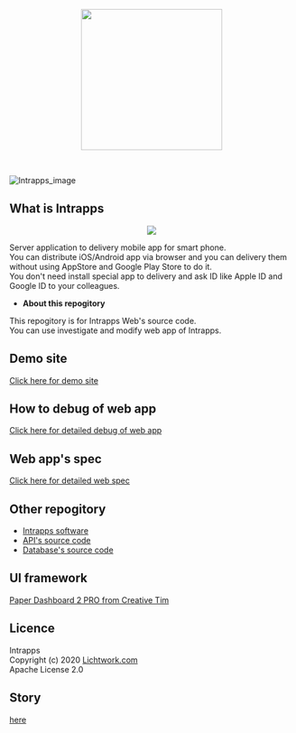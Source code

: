 <p align="center">
<img width="250" src="https://www.intrapps.com/assets/img/intrapps_logo.png">
</p>
<br>

![Intrapps_image](https://www.intrapps.com/assets/img/top.png)

## What is Intrapps

<p align="center">
<img src="https://www.intrapps.com/assets/img/overview.png">
</p>

Server application to delivery mobile app for smart phone.<br>
You can distribute iOS/Android app via browser and you can delivery them without using AppStore and Google Play Store to do it.<br>
You don't need install special app to delivery and ask ID like Apple ID and Google ID to your colleagues.<br>

- **About this repogitory**

This repogitory is for Intrapps Web's source code.<br>
You can use investigate and modify web app of Intrapps.

## Demo site

[Click here for demo site](https://intrapps-demo.lichtwork.com)

## How to debug of web app

[Click here for detailed debug of web app](https://www.intrapps.com/spec/how-to-debug.html#web)

## Web app's spec

[Click here for detailed web spec](https://www.intrapps.com/spec/intrapps_web.html)

## Other repogitory

- [Intrapps software](https://github.com/lwngt/intrapps)
- [API's source code](https://github.com/lwngt/intrapps_api)
- [Database's source code](https://github.com/lwngt/intrapps_db)

## UI framework

[Paper Dashboard 2 PRO from Creative Tim](https://www.creative-tim.com/product/paper-dashboard-2-pro)

## Licence

Intrapps<br>
Copyright (c) 2020 [Lichtwork.com](https://www.lichtwork.com)<br>
Apache License 2.0

## Story

[here](https://www.intrapps.com/story.html)
